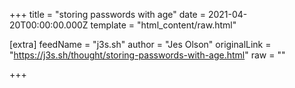 
+++
title = "storing passwords with age"
date = 2021-04-20T00:00:00.000Z
template = "html_content/raw.html"

[extra]
feedName = "j3s.sh"
author = "Jes Olson"
originalLink = "https://j3s.sh/thought/storing-passwords-with-age.html"
raw = ""

+++

